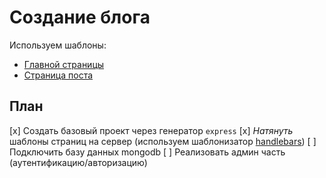 # Создание блога

Используем шаблоны:

* [Главной страницы](https://startbootstrap.com/previews/blog-home/)
* [Страница поста](https://startbootstrap.com/previews/blog-post/)

## План

[x] Создать базовый проект через генератор `express`
[x] *Натянуть* шаблоны страниц на сервер (используем шаблонизатор [handlebars](https://handlebarsjs.com))
[ ] Подключить базу данных mongodb
[ ] Реализовать админ часть (аутентификацию/авторизацию)
